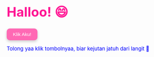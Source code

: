 <!DOCTYPE html>
<html lang="en">
<head>
  <meta charset="UTF-8" />
  <meta name="viewport" content="width=device-width, initial-scale=1.0"/>
  <title>Ucapan apa yaa</title>
  <style>
    @import url('https://fonts.googleapis.com/css2?family=Fredoka+One&display=swap');

    body {
      font-family: 'Fredoka One', cursive;
      text-align: center;
      background: linear-gradient(135deg, rgb(255, 200, 221), rgb(181, 255, 252));
      padding: 50px;
      overflow: hidden;
      position: relative;
    }

    h1 {
      color: #ff1493;
      font-size: 3em;
      animation: bounce 2s infinite;
    }

    p {
      color: rgb(0, 0, 255);
      font-size: 1.2em;
    }

    button {
      padding: 10px 20px;
      font-size: 1.1em;
      background-color: rgb(255, 105, 180);
      border: none;
      border-radius: 10px;
      cursor: pointer;
      color: white;
      box-shadow: 0 4px 10px rgba(0, 0, 0, 0.2);
      transition: transform 0.2s;
    }

    button:hover {
      transform: scale(1.1);
    }

    #monkey, #fun-video {
      display: none;
      position: fixed;
      top: 0;
      left: 0;
      width: 100vw;
      height: 100vh;
      object-fit: cover;
      z-index: 999;
      animation: fadeInZoom 1s ease-out;
    }

    .show {
      display: block !important;
    }

    @keyframes fadeInZoom {
      0% { transform: scale(0.8); opacity: 0; }
      100% { transform: scale(1); opacity: 1; }
    }

    @keyframes bounce {
      0%, 100% { transform: translateY(0); }
      50% { transform: translateY(-10px); }
    }

    .confetti {
      position: fixed;
      width: 10px;
      height: 10px;
      background-color: rgb(255, 105, 180);
      top: -10px;
      animation: fall 5s linear infinite;
      opacity: 0.8;
      z-index: 0;
    }

    @keyframes fall {
      0% { transform: translateY(-10px) rotate(0deg); }
      100% { transform: translateY(110vh) rotate(360deg); }
    }
  </style>
</head>
<body>

  <h1>Halloo! 😄</h1>
  <button onclick="showMonkey()">Klik Aku!</button>
  <p>Tolong yaa klik tombolnyaa, biar kejutan jatuh dari langit 🤭</p>

  <!-- Gambar monkey -->
  <img id="monkey" src="https://statik.tempo.co/data/2017/09/12/id_641136/641136_650.jpg" alt="Monkey Meme">

  <!-- Video meme katak ketawa -->
  <video id="fun-video" src="https://media.tenor.com/O7xNFrGxKs8AAAPo/frog-funny.mp4" autoplay muted loop></video>

  <!-- Suara saat buka halaman -->
  <audio id="open-sound" src="https://www.myinstants.com/media/sounds/anime-wow-sound-effect.mp3"></audio>

  <!-- Suara ketawa saat klik -->
  <audio id="laugh-sound" src="https://www.myinstants.com/media/sounds/trollololololololol.mp3"></audio>

  <script>
    // Mainkan sound saat halaman dibuka
    window.onload = function() {
      const openSound = document.getElementById('open-sound');
      openSound.play().catch(err => {
        console.log("Autoplay diblokir, perlu klik interaksi pengguna.");
      });
    }

    function showMonkey() {
      const img = document.getElementById('monkey');
      const vid = document.getElementById('fun-video');
      const openSound = document.getElementById('open-sound');
      const laughSound = document.getElementById('laugh-sound');

      img.classList.add('show');
      vid.classList.add('show');
      laughSound.play();
      openSound.play();
    }

    // Confetti animation
    for (let i = 0; i < 40; i++) {
      const confetti = document.createElement('div');
      confetti.classList.add('confetti');
      confetti.style.left = Math.random() * 100 + 'vw';
      confetti.style.backgroundColor = getRandomColor();
      confetti.style.animationDuration = (Math.random() * 3 + 3) + 's';
      document.body.appendChild(confetti);
    }

    function getRandomColor() {
      const colors = ['rgb(255, 105, 180)', 'rgb(252, 225, 138)', 'rgb(0, 210, 255)', 'rgb(180, 142, 255)', 'rgb(160, 231, 229)'];
      return colors[Math.floor(Math.random() * colors.length)];
    }
  </script>

</body>
</html>
